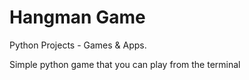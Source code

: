 # Hangman Game 

Python Projects - Games & Apps.

Simple python game that you can play from the terminal
